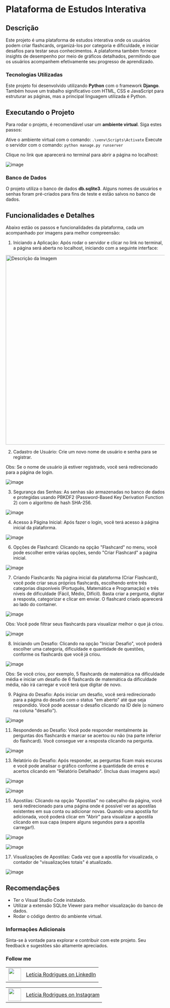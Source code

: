 # Plataforma de Estudos Interativa
## Descrição
Este projeto é uma plataforma de estudos interativa onde os usuários podem criar flashcards, organizá-los por categoria e dificuldade, e iniciar desafios para testar seus conhecimentos. A plataforma também fornece insights de desempenho por meio de gráficos detalhados, permitindo que os usuários acompanhem efetivamente seu progresso de aprendizado.

### Tecnologias Utilizadas
Este projeto foi desenvolvido utilizando **Python** com o framework **Django**. Também houve um trabalho significativo com HTML, CSS e JavaScript para estruturar as páginas, mas a principal linguagem utilizada é Python.

## Executando o Projeto
Para rodar o projeto, é recomendável usar um **ambiente virtual**. Siga estes passos:

Ative o ambiente virtual com o comando: `.\venv\Scripts\Activate`
Execute o servidor com o comando: `python manage.py runserver`

Clique no link que aparecerá no terminal para abrir a página no localhost:

![image](https://github.com/LeRodrigues2005/StudyAsync/assets/97632543/2ab6a156-6292-48f0-b7ab-3cdd3eecaa0e)

### Banco de Dados
O projeto utiliza o banco de dados **db.sqlite3**. Alguns nomes de usuários e senhas foram pré-criados para fins de teste e estão salvos no banco de dados.

## Funcionalidades e Detalhes
Abaixo estão os passos e funcionalidades da plataforma, cada um acompanhado por imagens para melhor compreensão:

1) Iniciando a Aplicação:
Após rodar o servidor e clicar no link no terminal, a página será aberta no localhost, iniciando com a seguinte interface:

<img src="https://github.com/LeRodrigues2005/StudyAsync/assets/97632543/e4fc34d3-5d08-4d37-aaeb-d937cd2fc717" alt="Descrição da Imagem" width="900" height="600">

2. Cadastro de Usuário:
Crie um novo nome de usuário e senha para se registrar.

Obs: Se o nome de usuário já estiver registrado, você será redirecionado para a página de login. 

![image](https://github.com/LeRodrigues2005/StudyAsync/assets/97632543/8a70b7c6-3d9c-4d98-9bcd-9a20e7471644)

3. Segurança das Senhas:
As senhas são armazenadas no banco de dados e protegidas usando PBKDF2 (Password-Based Key Derivation Function 2) com o algoritmo de hash SHA-256.

![image](https://github.com/LeRodrigues2005/StudyAsync/assets/97632543/d44a1c56-f527-4647-91e0-0c28f32590e3)

4. Acesso à Página Inicial:
Após fazer o login, você terá acesso à página inicial da plataforma.

![image](https://github.com/LeRodrigues2005/StudyAsync/assets/97632543/cc81a4a2-b4c9-4efd-9a5d-7af053d088d6)

6. Opções de Flashcard:
Clicando na opção "Flashcard" no menu, você pode escolher entre várias opções, sendo "Criar Flashcard" a página inicial.

![image](https://github.com/LeRodrigues2005/StudyAsync/assets/97632543/3a960ff4-8642-4e67-8d4e-578656d92168)

7. Criando Flashcards:
Na página inicial da plataforma (Criar Flashcard), você pode criar seus próprios flashcards, escolhendo entre três categorias disponíveis (Português, Matemática e Programação) e três níveis de dificuldade (Fácil, Médio, Difícil). Basta criar a pergunta, digitar a resposta, categorizar e clicar em enviar. O flashcard criado aparecerá ao lado do container. 

![image](https://github.com/LeRodrigues2005/StudyAsync/assets/97632543/2a051299-252e-4e75-bfe6-4ed395b32c8c)

Obs: Você pode filtrar seus flashcards para visualizar melhor o que já criou. 

![image](https://github.com/LeRodrigues2005/StudyAsync/assets/97632543/9f511bfd-df27-4314-9ca8-43c0dca0ebd7)

8. Iniciando um Desafio:
Clicando na opção "Iniciar Desafio", você poderá escolher uma categoria, dificuldade e quantidade de questões, conforme os flashcards que você já criou.

![image](https://github.com/LeRodrigues2005/StudyAsync/assets/97632543/7c8fd202-d861-49f0-b24e-e81772d81e7e)

Obs: Se você criou, por exemplo, 5 flashcards de matemática na dificuldade média e iniciar um desafio de 6 flashcards de matemática da dificuldade média, não irá carregar e você terá que digitar de novo. 

9. Página do Desafio:
Após iniciar um desafio, você será redirecionado para a página do desafio com o status "em aberto" até que seja respondido. Você pode acessar o desafio clicando na ID dele (o número na coluna "desafio").

![image](https://github.com/LeRodrigues2005/StudyAsync/assets/97632543/22c96c8c-e7be-40bb-ae7f-e4cd3fb1ce25)

11. Respondendo ao Desafio:
Você pode responder mentalmente às perguntas dos flashcards e marcar se acertou ou não (na parte inferior do flashcard). Você consegue ver a resposta clicando na pergunta.

![image](https://github.com/LeRodrigues2005/StudyAsync/assets/97632543/35e5cfa9-5c9f-4847-ac3a-dd32f46b6704)

13. Relatório do Desafio:
Após responder, as perguntas ficam mais escuras e você pode analisar o gráfico conforme a quantidade de erros e acertos clicando em "Relatório Detalhado". (Inclua duas imagens aqui)

![image](https://github.com/LeRodrigues2005/StudyAsync/assets/97632543/3e66a684-e162-46f4-b24b-57474ba7e5fe)

![image](https://github.com/LeRodrigues2005/StudyAsync/assets/97632543/d55bda82-72a4-407d-a97e-42914e766875)


15. Apostilas:
Clicando na opção "Apostilas" no cabeçalho da página, você será redirecionado para uma página onde é possível ver as apostilas existentes em sua conta ou adicionar novas. Quando uma apostila for adicionada, você poderá clicar em "Abrir" para visualizar a apostila clicando em sua capa (espere alguns segundos para a apostila carregar!).

![image](https://github.com/LeRodrigues2005/StudyAsync/assets/97632543/e7b240df-22b0-4e6a-b7fc-08bf2c0ca262)

![image](https://github.com/LeRodrigues2005/StudyAsync/assets/97632543/fdb2efae-02e0-4d42-9604-60f8849d593d)

17. Visualizações de Apostilas:
Cada vez que a apostila for visualizada, o contador de "visualizações totais" é atualizado.

![image](https://github.com/LeRodrigues2005/StudyAsync/assets/97632543/8919b27b-9724-4cd1-b8e8-8d5cb6630a73)

## Recomendações
- Ter o Visual Studio Code instalado.
- Utilizar a extensão SQLite Viewer para melhor visualização do banco de dados.
- Rodar o código dentro do ambiente virtual.

### Informações Adicionais
Sinta-se à vontade para explorar e contribuir com este projeto. Seu feedback e sugestões são altamente apreciados.

### Follow me

<table>
  <tr>
    <td><img loading="lazy" src="https://github.com/LeRodrigues2005/Randomik/assets/97632543/2596913e-d7ec-4164-83b8-3d7bd357242d" width="40" height="40"/></td>
    <td style="vertical-align: middle;"> <a href="https://www.linkedin.com/in/letícia-rodrigues-a75134254/">Letícia Rodrigues on LinkedIn</a> </td>
  </tr>
</table>

<table>
  <tr>
    <td><img loading="lazy" src="https://github.com/LeRodrigues2005/Randomik/assets/97632543/3615a9d2-87a2-4e68-bf74-ad8c652c3f69" width="40" height="40"/></td>
    <td style="vertical-align: middle;"> <a href="https://www.instagram.com/leticia_rodrigues2005/">Letícia Rodrigues on Instagram</a> </td>
  </tr>
</table>
